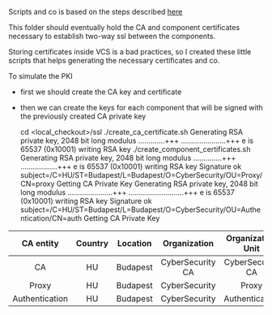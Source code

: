 Scripts and co is based on the steps described [here](https://gist.github.com/Soarez/9688998)

This folder should eventually hold the CA and component certificates necessary to establish
two-way ssl between the components.

Storing certificates inside VCS is a bad practices, so I created these little scripts that
helps generating the necessary certificates and co.

To simulate the PKI
- first we should create the CA key and certificate
- then we can create the keys for each component that will be signed with the previously created CA private key


	cd <local_checkout>/ssl 
	./create_ca_certificate.sh
	Generating RSA private key, 2048 bit long modulus
	.............+++
	......................+++
	e is 65537 (0x10001)
	writing RSA key
	./create_component_certificates.sh
	Generating RSA private key, 2048 bit long modulus
	..............+++
	..................+++
	e is 65537 (0x10001)
	writing RSA key
	Signature ok
	subject=/C=HU/ST=Budapest/L=Budapest/O=CyberSecurity/OU=Proxy/CN=proxy
	Getting CA Private Key
	Generating RSA private key, 2048 bit long modulus
	......................+++
	...........................+++
	e is 65537 (0x10001)
	writing RSA key
	Signature ok
	subject=/C=HU/ST=Budapest/L=Budapest/O=CyberSecurity/OU=Authentication/CN=auth
	Getting CA Private Key

| CA entity         | Country       | Location      | Organization      | Organization Unit     | Common Name   |
| :--------------:  | :-----------: | :-----------: | :---------------: | :-------------------: | :-----------: |
| CA                | HU            | Budapest      | CyberSecurity CA  | CyberSecurity CA      | N/A           |
| Proxy             | HU            | Budapest      | CyberSecurity     | Proxy                 | proxy         |
| Authentication    | HU            | Budapest      | CyberSecurity     | Authentication        | auth          |
